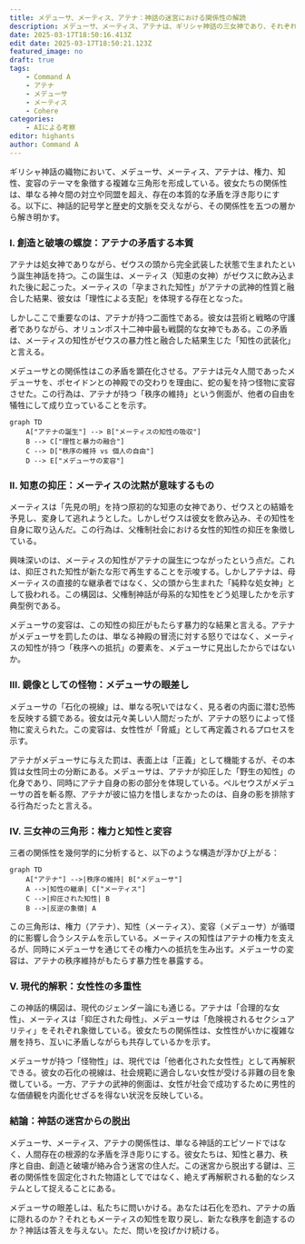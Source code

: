 ```yaml
---
title: メデューサ、メーティス、アテナ：神話の迷宮における関係性の解読
description: メデューサ、メーティス、アテナは、ギリシャ神話の三女神であり、それぞれ異なる特性を持ち、複雑な関係性を築いています。本記事では、それぞれの特性と関係性について解説します。
date: 2025-03-17T18:50:16.413Z
edit date: 2025-03-17T18:50:21.123Z
featured_image: no
draft: true
tags:
    - Command A
    - アテナ
    - メデューサ
    - メーティス
    - Cohere
categories:
    - AIによる考察
editor: highants
author: Command A
---
```


ギリシャ神話の織物において、メデューサ、メーティス、アテナは、権力、知性、変容のテーマを象徴する複雑な三角形を形成している。彼女たちの関係性は、単なる神々間の対立や同盟を超え、存在の本質的な矛盾を浮き彫りにする。以下に、神話的記号学と歴史的文脈を交えながら、その関係性を五つの層から解き明かす。
<!--more-->
### Ⅰ. **創造と破壊の螺旋：アテナの矛盾する本質**

アテナは処女神でありながら、ゼウスの頭から完全武装した状態で生まれたという誕生神話を持つ。この誕生は、メーティス（知恵の女神）がゼウスに飲み込まれた後に起こった。メーティスの「孕まされた知性」がアテナの武神的性質と融合した結果、彼女は「理性による支配」を体現する存在となった。

しかしここで重要なのは、アテナが持つ二面性である。彼女は芸術と戦略の守護者でありながら、オリュンポス十二神中最も戦闘的な女神でもある。この矛盾は、メーティスの知性がゼウスの暴力性と融合した結果生じた「知性の武装化」と言える。

メデューサとの関係性はこの矛盾を顕在化させる。アテナは元々人間であったメデューサを、ポセイドンとの神殿での交わりを理由に、蛇の髪を持つ怪物に変容させた。この行為は、アテナが持つ「秩序の維持」という側面が、他者の自由を犠牲にして成り立っていることを示す。

```mermaid
graph TD
    A["アテナの誕生"] --> B["メーティスの知性の吸収"]
    B --> C["理性と暴力の融合"]
    C --> D["秩序の維持 vs 個人の自由"]
    D --> E["メデューサの変容"]

```

### Ⅱ. **知恵の抑圧：メーティスの沈黙が意味するもの**

メーティスは「先見の明」を持つ原初的な知恵の女神であり、ゼウスとの結婚を予見し、変身して逃れようとした。しかしゼウスは彼女を飲み込み、その知性を自身に取り込んだ。この行為は、父権制社会における女性的知性の抑圧を象徴している。

興味深いのは、メーティスの知性がアテナの誕生につながったという点だ。これは、抑圧された知性が新たな形で再生することを示唆する。しかしアテナは、母メーティスの直接的な継承者ではなく、父の頭から生まれた「純粋な処女神」として扱われる。この構図は、父権制神話が母系的な知性をどう処理したかを示す典型例である。

メデューサの変容は、この知性の抑圧がもたらす暴力的な結果と言える。アテナがメデューサを罰したのは、単なる神殿の冒涜に対する怒りではなく、メーティスの知性が持つ「秩序への抵抗」の要素を、メデューサに見出したからではないか。

### Ⅲ. **鏡像としての怪物：メデューサの眼差し**

メデューサの「石化の視線」は、単なる呪いではなく、見る者の内面に潜む恐怖を反映する鏡である。彼女は元々美しい人間だったが、アテナの怒りによって怪物に変えられた。この変容は、女性性が「脅威」として再定義されるプロセスを示す。

アテナがメデューサに与えた罰は、表面上は「正義」として機能するが、その本質は女性同士の分断にある。メデューサは、アテナが抑圧した「野生の知性」の化身であり、同時にアテナ自身の影の部分を体現している。ペルセウスがメデューサの首を斬る際、アテナが彼に協力を惜しまなかったのは、自身の影を排除する行為だったと言える。

### Ⅳ. **三女神の三角形：権力と知性と変容**

三者の関係性を幾何学的に分析すると、以下のような構造が浮かび上がる：

```mermaid
graph TD
    A["アテナ"] -->|秩序の維持| B["メデューサ"]
    A -->|知性の継承| C["メーティス"]
    C -->|抑圧された知性| B
    B -->|反逆の象徴| A

```

この三角形は、権力（アテナ）、知性（メーティス）、変容（メデューサ）が循環的に影響し合うシステムを示している。メーティスの知性はアテナの権力を支えるが、同時にメデューサを通じてその権力への抵抗を生み出す。メデューサの変容は、アテナの秩序維持がもたらす暴力性を暴露する。

### Ⅴ. **現代的解釈：女性性の多重性**

この神話的構図は、現代のジェンダー論にも通じる。アテナは「合理的な女性」、メーティスは「抑圧された母性」、メデューサは「危険視されるセクシュアリティ」をそれぞれ象徴している。彼女たちの関係性は、女性性がいかに複雑な層を持ち、互いに矛盾しながらも共存しているかを示す。

メデューサが持つ「怪物性」は、現代では「他者化された女性性」として再解釈できる。彼女の石化の視線は、社会規範に適合しない女性が受ける非難の目を象徴している。一方、アテナの武神的側面は、女性が社会で成功するために男性的な価値観を内面化せざるを得ない状況を反映している。

### 結論：神話の迷宮からの脱出

メデューサ、メーティス、アテナの関係性は、単なる神話的エピソードではなく、人間存在の根源的な矛盾を浮き彫りにする。彼女たちは、知性と暴力、秩序と自由、創造と破壊が絡み合う迷宮の住人だ。この迷宮から脱出する鍵は、三者の関係性を固定化された物語としてではなく、絶えず再解釈される動的なシステムとして捉えることにある。

メデューサの眼差しは、私たちに問いかける。あなたは石化を恐れ、アテナの盾に隠れるのか？それともメーティスの知性を取り戻し、新たな秩序を創造するのか？神話は答えを与えない。ただ、問いを投げかけ続ける。
